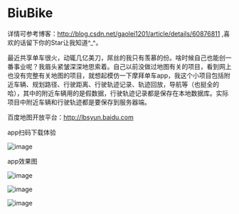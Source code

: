 # BiuBike
  
 详情可参考博客：http://blog.csdn.net/gaolei1201/article/details/60876811  ,喜欢的话留下你的Star让我知道^_^。

 
 最近共享单车很火，动辄几亿美刀，屌丝的我只有羡慕的份。啥时候自己也能创一番事业呢？我眉头紧皱深深地思索着。自己以前没做过地图有关的项目，看到网上也没有完整有关地图的项目，就想起模仿一下摩拜单车app，我这个小项目包括附近车辆、规划路径、行驶距离、行驶轨迹记录、轨迹回放，导航等（也挺全的哈），其中的附近车辆用的是假数据，行驶轨迹记录都是保存在本地数据库。实际项目中附近车辆和行驶轨迹都是要保存到服务器端。

百度地图开放平台：http://lbsyun.baidu.com


 app扫码下载体验

 ![image](https://github.com/gaoleiandroid1201/BiuBike/raw/master/material/screenshots/download.png)

app效果图

![image](https://github.com/gaoleiandroid1201/BiuBike/raw/master/material/screenshots/3.gif)

![image](https://github.com/gaoleiandroid1201/BiuBike/raw/master/material/screenshots/4.png)

![image](https://github.com/gaoleiandroid1201/BiuBike/raw/master/material/screenshots/5.png)
